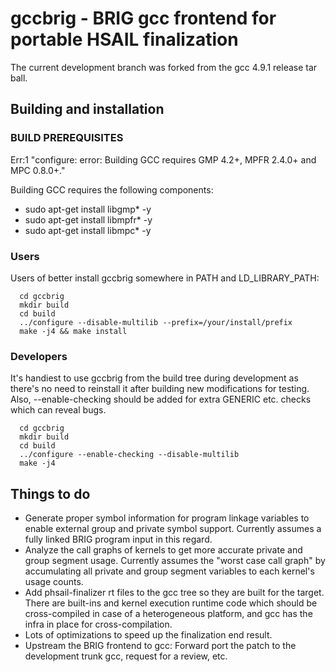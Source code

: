 # gccbrig - BRIG gcc frontend for portable HSAIL finalization

The current development branch was forked from the gcc 4.9.1 release tar ball.

## Building and installation

### BUILD PREREQUISITES
Err:1 
"configure: error: Building GCC requires GMP 4.2+, MPFR 2.4.0+ and MPC 0.8.0+."

Building GCC requires the following components:
 * sudo apt-get install libgmp* -y
 * sudo apt-get install libmpfr* -y
 * sudo apt-get install libmpc* -y
 
### Users

Users of better install gccbrig somewhere in PATH and LD_LIBRARY_PATH:

```
  cd gccbrig
  mkdir build
  cd build
  ../configure --disable-multilib --prefix=/your/install/prefix
  make -j4 && make install
```

### Developers

It's handiest to use gccbrig from the build tree during development as
there's no need to reinstall it after building new modifications for
testing. Also, --enable-checking should be added for extra GENERIC etc. checks
which can reveal bugs.

```
  cd gccbrig
  mkdir build
  cd build
  ../configure --enable-checking --disable-multilib
  make -j4
```

## Things to do

 * Generate proper symbol information for program linkage variables to enable
   external group and private symbol support. Currently assumes a fully
   linked BRIG program input in this regard.
 * Analyze the call graphs of kernels to get more accurate private and
   group segment usage. Currently assumes the "worst case call graph" by
   accumulating all private and group segment variables to each kernel's
   usage counts.
 * Add phsail-finalizer rt files to the gcc tree so they are built for the
   target. There are built-ins and kernel execution runtime code which should
   be cross-compiled in case of a heterogeneous platform, and gcc has the
   infra in place for cross-compilation.
 * Lots of optimizations to speed up the finalization end result.
 * Upstream the BRIG frontend to gcc: Forward port the patch to the development
   trunk gcc, request for a review, etc.
